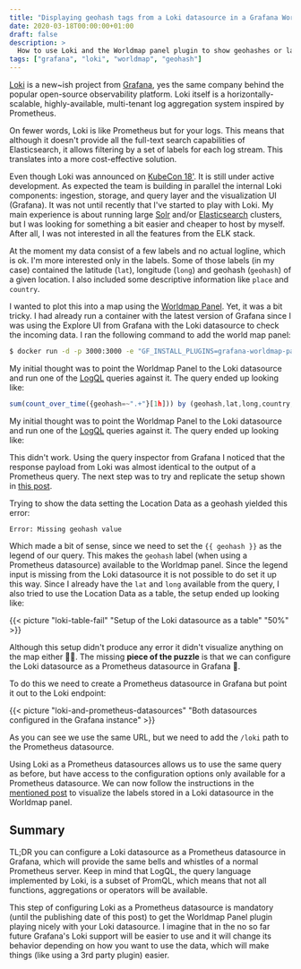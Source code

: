 ```yaml
---
title: "Displaying geohash tags from a Loki datasource in a Grafana Worldmap Panel"
date: 2020-03-18T00:00:00+01:00
draft: false
description: >
  How to use Loki and the Worldmap panel plugin to show geohashes or latitude/longitude pairs in a map.
tags: ["grafana", "loki", "worldmap", "geohash"]
---
```


[Loki](https://grafana.com/oss/loki/) is a new~ish project from [Grafana](https://grafana.com), yes
the same company behind the popular open-source observability platform. Loki itself is a
horizontally-scalable, highly-available, multi-tenant log aggregation system inspired by Prometheus.

On fewer words, Loki is like Prometheus but for your logs. This means that although it doesn't
provide all the full-text search capabilities of Elasticsearch, it allows filtering by a set of
labels for each log stream. This translates into a more cost-effective solution.

Even though Loki was announced on [KubeCon
18'](https://kccna18.sched.com/event/GrXC/on-the-oss-path-to-full-observability-with-grafana-david-kaltschmidt-grafana-labs).
It is still under active development. As expected the team is building in parallel the internal Loki
components: ingestion, storage, and query layer and the visualization UI (Grafana). It was not until recently that I've started to play with Loki. My main experience is about
running large [Solr](https://lucene.apache.org/solr/) and/or
[Elasticsearch](https://www.elastic.co/de/elasticsearch) clusters, but I was looking for something
a bit easier and cheaper to host by myself. After all, I was not interested in all
the features from the ELK stack.

At the moment my data consist of a few labels and no actual logline, which is ok. I'm
more interested only in the labels. Some of those labels (in my case) contained the latitude (`lat`),
longitude (`long`) and geohash (`geohash`) of a given location. I also included some descriptive
information like `place` and `country`.

I wanted to plot this into a map using the [Worldmap
Panel](https://grafana.com/grafana/plugins/grafana-worldmap-panel/installation). Yet, it was a bit
tricky. I had already run a container with the latest version of Grafana since I was using
the Explore UI from Grafana with the Loki datasource to check the incoming data. I ran the
following command to add the world map panel:

```bash
$ docker run -d -p 3000:3000 -e "GF_INSTALL_PLUGINS=grafana-worldmap-panel" grafana/grafana
```

My initial thought was to point the Worldmap Panel to the Loki datasource and run one of the
[LogQL](https://github.com/grafana/loki/blob/master/docs/logql.md) queries against it. The query
ended up looking like:

```js
sum(count_over_time({geohash=~".+"}[1h])) by (geohash,lat,long,country,place)
```

My initial thought was to point the Worldmap Panel to the Loki datasource and run one of the
[LogQL](https://github.com/grafana/loki/blob/master/docs/logql.md) queries against it. The query
ended up looking like:

This didn't work. Using the query inspector from Grafana I noticed that the response payload
from Loki was almost identical to the output of a Prometheus query. The next step was
to try and replicate the setup shown in [this
post](https://www.robustperception.io/using-geohashes-with-the-worldmap-panel-and-prometheus).

Trying to show the data setting the Location Data as a geohash yielded this error:
```
Error: Missing geohash value
```
Which made a bit of sense, since we need to set the `{{ geohash }}` as the legend of our query. This
makes the `geohash` label (when using a Prometheus datasource) available to the Worldmap panel. Since
the legend input is missing from the Loki datasource it is not possible to do set it up this way.
Since I already have the `lat` and `long` available from the query, I also tried to use the
Location Data as a table, the setup ended up looking like:

{{< picture "loki-table-fail" "Setup of the Loki datasource as a table" "50%" >}}

Although this setup didn't produce any error it didn't visualize anything on the map either 🤷‍♂️.
The missing **piece of the puzzle** is that we can configure the Loki datasource as a Prometheus
datasource in Grafana 🤯.

To do this we need to create a Prometheus datasource in Grafana but point it out to the Loki
endpoint:

{{< picture "loki-and-prometheus-datasources" "Both datasources configured in the Grafana instance" >}}

As you can see we use the same URL, but we need to add the `/loki` path to the Prometheus datasource.

Using Loki as a Prometheus datasources allows us to use the same query as before, but have
access to the configuration options only available for a Prometheus datasource. We can now follow the
instructions in the [mentioned
post](https://www.robustperception.io/using-geohashes-with-the-worldmap-panel-and-prometheus) to
visualize the labels stored in a Loki datasource in the Worldmap panel.

## Summary

TL;DR you can configure a Loki datasource as a Prometheus datasource
in Grafana, which will provide the same bells and whistles of a normal Prometheus server. Keep in mind that
LogQL, the query language implemented by Loki, is a subset of PromQL, which means that not all
functions, aggregations or operators will be available.

This step of configuring Loki as a Prometheus datasource is mandatory (until the publishing date of
this post) to get the Worldmap Panel plugin playing nicely with your Loki datasource. I imagine that
in the no so far future Grafana's Loki support will be easier to use and it will change its behavior
depending on how you want to use the data, which will make things (like using a 3rd party plugin)
easier.

